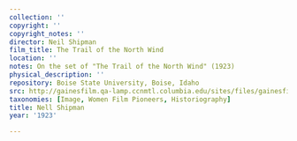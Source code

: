 ```yaml
---
collection: ''
copyright: ''
copyright_notes: ''
director: Neil Shipman
film_title: The Trail of the North Wind
location: ''
notes: On the set of "The Trail of the North Wind" (1923)
physical_description: ''
repository: Boise State University, Boise, Idaho
src: http://gainesfilm.qa-lamp.ccnmtl.columbia.edu/sites/files/gainesfilm/images/shipman.jpg
taxonomies: [Image, Women Film Pioneers, Historiography]
title: Nell Shipman
year: '1923'

---
```

